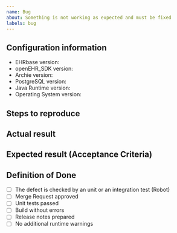```yaml
---
name: Bug
about: Something is not working as expected and must be fixed
labels: bug
---
```


## Configuration information

<!-- To reproduce your problem is is mandatory to give the following information. You can get all of
them in one step by starting the EHRbase and requesting a GET on 
`%ehrbaseBaseUri%/ehrbase/rest/openehr/v1/status`.  -->

- EHRbase version:
- openEHR_SDK version:
- Archie version:
- PostgreSQL version:
- Java Runtime version:
- Operating System version:

## Steps to reproduce ## 

<!-- Describe here what steps have to be executed with which data entered to reproduce the erroneous
behaviour. Also include Operational Templates as an attachment if used. -->

## Actual result ##

<!-- Describe the wrong output / behaviour. Attached images are always helpful. -->

## Expected result (Acceptance Criteria) ##

<!-- Describe the expected output / behaviour. -->

## Definition of Done ##

<!-- These checklist entries are used by our developers to deliver a solution with a base quality
we want to acheive. If you want to add other points specific to this issue, put them into the section
"Expected result (Acceptance Criteria)" -->

- [ ] The defect is checked by an unit or an integration test (Robot)
- [ ] Merge Request approved
- [ ] Unit tests passed
- [ ] Build without errors
- [ ] Release notes prepared
- [ ] No additional runtime warnings

